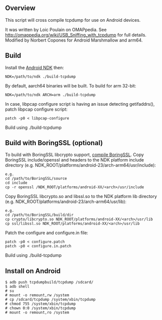 Overview
--------
This script will cross compile tcpdump for use on Android devices.

It was written by Loic Poulain on OMAPpedia. See http://omappedia.org/wiki/USB_Sniffing_with_tcpdump for full details.
Modified by Norbert Copones for Android Marshmallow and arm64.

Build
-----
Install the [Android NDK](https://developer.android.com/ndk/downloads/index.html) then:  

    NDK=/path/to/ndk ./build-tcpdump

By default, aarch64 binaries will be built. To build for arm 32-bit:

    NDK=/path/to/ndk ARCH=arm ./build-tcpdump

In case, libpcap configure script is having an issue detecting getifaddrs(), patch libpcap configure script:

    patch -p0 < libpcap-configure

Build using ./build-tcpdump

Build with BoringSSL (optional)
-------------------------------

To build with BoringSSL libcrypto support, [compile BoringSSL](https://boringssl.googlesource.com/boringssl/+/HEAD/BUILDING.md).
Copy BoringSSL include/openssl and headers to the NDK platform include directory (e.g. NDK_ROOT/platforms/android-23/arch-arm64/usr/include):

    e.g.
    cd /path/to/BoringSSL/source
    cd include
    cp -r openssl /NDK_ROOT/platforms/android-XX/<arch>/usr/include

Copy BoringSSL libcrypto.so and libssl.so to the NDK platform lib directory (e.g. NDK_ROOT/platforms/android-23/arch-arm64/usr/lib):

    e.g.
    cd /path/to/BoringSSL/build/dir
    cp crypto/libcrypto.so NDK_ROOT/platforms/android-XX/<arch>/usr/lib
    cp ssl/libssl.so NDK_ROOT/platforms/android-XX/<arch>/usr/lib

Patch the configure and configure.in file:

    patch -p0 < configure.patch
    patch -p0 < configure.in.patch

Build using ./build-tcpdump

Install on Android
------------------
    $ adb push tcpdumpbuild/tcpdump /sdcard/
    $ adb shell
    # su
    # mount -o remount,rw /system
    # cp /sdcard/tcpdump /system/xbin/tcpdump
    # chmod 755 /system/xbin/tcpdump
    # chown 0:0 /system/xbin/tcpdump
    # mount -o remount,ro /system

